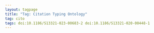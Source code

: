 ```yaml
---
layout: tagpage
title: "Tag: Citation Typing Ontology"
tag: cito
tags: doi:10.1186/S13321-023-00683-2 doi:10.1186/S13321-020-00448-1
---
```

